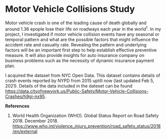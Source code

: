 # Motor Vehicle Collisions Study
Motor vehicle crash is one of the leading cause of death globally and around 1.36 epople lose their life on roadways each year in the world<sup>1</sup>. In my project, I investigated if motor vehicle collision events have any seasonal or temporal pattern and what are the possible factors that might influence the accident rate and casualty rate. Revealing the pattern and underlying factors will be an important first step to help establish effective preventive measure. It will also provide insights for auto insurance company on business problems such as the necessity of dynamic insurance payment plan. 

I acquired the dataset from NYC Open Data. This dataset contains details of crash events reported by NYPD from 2015 uptill now (last updated Feb 5, 2021). Details of the data included in the dateset can be found https://data.cityofnewyork.us/Public-Safety/Motor-Vehicle-Collisions-Crashes/h9gi-nx95.




**References**
1. World Health Organization (WHO). Global Status Report on Road Safety 2018. December 2018. https://www.who.int/violence_injury_prevention/road_safety_status/2018/en/external 
